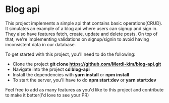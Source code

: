 # Blog api 

This project implements a simple api that contains basic operations(CRUD). It simulates an example of a blog api where users can signup and sign in. They also have features fetch, create, update and delete posts. On top of that, we're implementing validations on signup/signin to avoid having inconsistent data in our database.

To get started with this project, you'll need to do the following:
- Clone the project **git clone https://github.com/Merdi-kim/blog-api.git**
- Navigate into the project **cd blog-api**
- Install the dependencies with **yarn install** or **npm install**
- To start the server, you'll have to do **npm start:dev** or **yarn start:dev**

Feel free to add as many features as you'd like to this project and contribute to make it better(I'd love to see your PR)
